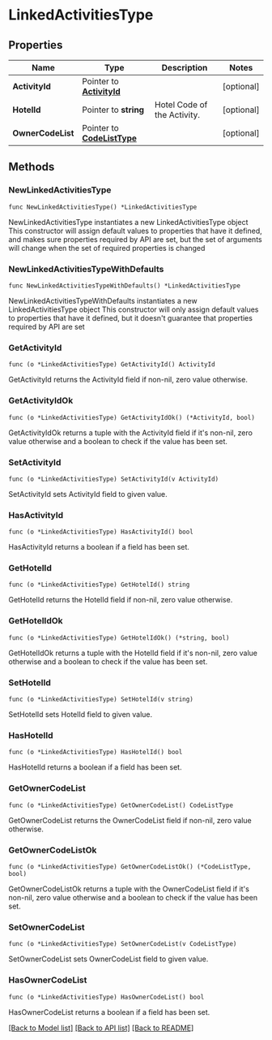 # LinkedActivitiesType

## Properties

Name | Type | Description | Notes
------------ | ------------- | ------------- | -------------
**ActivityId** | Pointer to [**ActivityId**](ActivityId.md) |  | [optional] 
**HotelId** | Pointer to **string** | Hotel Code of the Activity. | [optional] 
**OwnerCodeList** | Pointer to [**CodeListType**](CodeListType.md) |  | [optional] 

## Methods

### NewLinkedActivitiesType

`func NewLinkedActivitiesType() *LinkedActivitiesType`

NewLinkedActivitiesType instantiates a new LinkedActivitiesType object
This constructor will assign default values to properties that have it defined,
and makes sure properties required by API are set, but the set of arguments
will change when the set of required properties is changed

### NewLinkedActivitiesTypeWithDefaults

`func NewLinkedActivitiesTypeWithDefaults() *LinkedActivitiesType`

NewLinkedActivitiesTypeWithDefaults instantiates a new LinkedActivitiesType object
This constructor will only assign default values to properties that have it defined,
but it doesn't guarantee that properties required by API are set

### GetActivityId

`func (o *LinkedActivitiesType) GetActivityId() ActivityId`

GetActivityId returns the ActivityId field if non-nil, zero value otherwise.

### GetActivityIdOk

`func (o *LinkedActivitiesType) GetActivityIdOk() (*ActivityId, bool)`

GetActivityIdOk returns a tuple with the ActivityId field if it's non-nil, zero value otherwise
and a boolean to check if the value has been set.

### SetActivityId

`func (o *LinkedActivitiesType) SetActivityId(v ActivityId)`

SetActivityId sets ActivityId field to given value.

### HasActivityId

`func (o *LinkedActivitiesType) HasActivityId() bool`

HasActivityId returns a boolean if a field has been set.

### GetHotelId

`func (o *LinkedActivitiesType) GetHotelId() string`

GetHotelId returns the HotelId field if non-nil, zero value otherwise.

### GetHotelIdOk

`func (o *LinkedActivitiesType) GetHotelIdOk() (*string, bool)`

GetHotelIdOk returns a tuple with the HotelId field if it's non-nil, zero value otherwise
and a boolean to check if the value has been set.

### SetHotelId

`func (o *LinkedActivitiesType) SetHotelId(v string)`

SetHotelId sets HotelId field to given value.

### HasHotelId

`func (o *LinkedActivitiesType) HasHotelId() bool`

HasHotelId returns a boolean if a field has been set.

### GetOwnerCodeList

`func (o *LinkedActivitiesType) GetOwnerCodeList() CodeListType`

GetOwnerCodeList returns the OwnerCodeList field if non-nil, zero value otherwise.

### GetOwnerCodeListOk

`func (o *LinkedActivitiesType) GetOwnerCodeListOk() (*CodeListType, bool)`

GetOwnerCodeListOk returns a tuple with the OwnerCodeList field if it's non-nil, zero value otherwise
and a boolean to check if the value has been set.

### SetOwnerCodeList

`func (o *LinkedActivitiesType) SetOwnerCodeList(v CodeListType)`

SetOwnerCodeList sets OwnerCodeList field to given value.

### HasOwnerCodeList

`func (o *LinkedActivitiesType) HasOwnerCodeList() bool`

HasOwnerCodeList returns a boolean if a field has been set.


[[Back to Model list]](../README.md#documentation-for-models) [[Back to API list]](../README.md#documentation-for-api-endpoints) [[Back to README]](../README.md)


